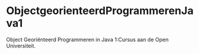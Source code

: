 # ObjectgeorienteerdProgrammerenJava1
Object Georiënteerd Programmeren in Java 1:Cursus aan de Open Universiteit.
